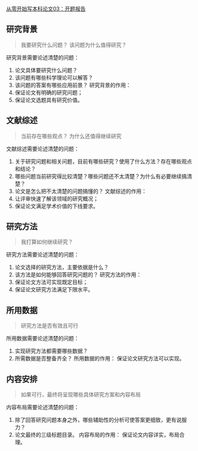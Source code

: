[从零开始写本科论文03：开题报告](https://www.bilibili.com/video/BV1LpfhYvEoH)

## 研究背景
> 我要研究什么问题？
> 该问题为什么值得研究？

研究背景需要论述清楚的问题：
1. 论文具体要研究什么问题？
2. 该问题有哪些科学理论可以解答？
3. 该问题的答案有哪些应用前景？
研究背景的作用：
1. 保证论文有明确的研究问题；
2. 保证论文选题具有研究价值。
## 文献综述
> 当前存在哪些观点？
> 为什么还值得继续研究

文献综述需要论述清楚的问题：
1. 关于研究问题和相关问题，目前有哪些研究？使用了什么方法？存在哪些观点和结论？
2. 哪些问题当前研究得比较清楚？哪些问题还不太清楚？为什么有必要继续搞清楚？
3. 论文是怎么把不太清楚的问题搞懂的？
文献综述的作用：
1. 让评审快速了解该领域的研究概况；
2. 保证论文满足学术价值的下线要求。
## 研究方法
> 我打算如何继续研究？

研究方法需要论述清楚的问题：
1. 论文选择的研究方法，主要依据是什么？
2. 该方法是如何能够回答研究问题的？
研究方法的作用：
1. 保证论文方法可实现既定目标；
2. 保证论文研究方法满足下限水平。
## 所用数据
> 研究方法是否有效且可行

所用数据需要论述清楚的问题：
1. 实现研究方法都需要哪些数据？
2. 所需数据是否整备齐全？
所用数据的作用：
保证论文研究方法可以实现。
## 内容安排
> 如果可行，最终将呈现哪些具体研究方案和内容布局

内容布局需要论述清楚的问题：
1. 除了回答研究问题本身之外，哪些辅助性的分析可使答案更细致，更有说服力？
2. 论文最终的三级标题目录。
内容布局的作用：
保证论文内容详实，布局合理。